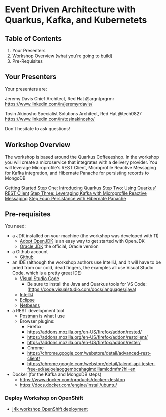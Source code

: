 # Event Driven Architecture with Quarkus, Kafka, and Kubernetets

## Table of Contents

1. Your Presenters
1. Workshop Overview (what you're going to build)
1. Pre-Requisites

## Your Presenters

Your presenters are:

Jeremy Davis
Chief Architect, Red Hat
@argntprgrmr
https://www.linkedin.com/in/jeremyrdavis/

Tosin Akinosho
Specialist Solutions Architect, Red Hat
@tech0827
https://www.linkedin.com/in/tosinakinosho/

Don't hesitate to ask questions!

## Workshop Overview

The workshop is based around the Quarkus Coffeeeshop.  In the workshop you will create a microservice that integrates with a delivery provider.  You will leverage Microprofile's REST Client, Microprofile Reactive Messaging for Kafka integration, and Hibernate Panache for persisting records to MongoDB

[Getting Started](workshop-quickstart.md)
[Step One: Introducing Quarkus](WORKSHOP-LOCAL-01-GETTING_STARTED.md)
[Step Two: Using Quarkus' REST Client](WORKSHOP-LOCAL-02-REST.md)
[Step Three: Leveraging Kafka with Microprofile Reactive Messaging](WORKSHOP-LOCAL-03-KAFKA.md)
[Step Four: Persistance with Hibernate Panache](WORKSHOP-LOCAL-04-MONGODB.md)
 
## Pre-requisites

You need:
* a JDK installed on your machine (the workshop was developed with 11)
    * [Adopt OpenJDK](https://adoptopenjdk.net/) is an easy way to get started with OpenJDK
    * [Oracle JDK](https://www.oracle.com/java/technologies/javase-downloads.html) the official, Oracle version
* a Github account
    * [Github](https://github.com/)
* an IDE (although the workshop authors use IntelliJ, and it will have to be pried from our cold, dead fingers, the examples all use Visual Studio Code, which is a pretty great IDE)
    * [Visual Studio Code](https://code.visualstudio.com/)
        * Be sure to install the Java and Quarkus tools for VS Code: (https://code.visualstudio.com/docs/languages/java)
    * [IntelliJ](https://www.jetbrains.com/idea/)
    * [Eclipse](https://www.eclipse.org/)
    * [Netbeans](https://netbeans.org/)
* a REST development tool
    * [Postman](https://www.postman.com/) is what I use
    * Browser plugins:
        * Firefox 
	    * https://addons.mozilla.org/en-US/firefox/addon/rested/
	    * https://addons.mozilla.org/en-US/firefox/addon/restclient/
	    * https://addons.mozilla.org/en-US/firefox/addon/rester/
        * Chrome
	    * https://chrome.google.com/webstore/detail/advanced-rest-client/
	    * https://chrome.google.com/webstore/detail/talend-api-tester-free-ed/aejoelaoggembcahagimdiliamlcdmfm?hl=en
* Docker (for the Kafka and MongoDB steps)
    * https://www.docker.com/products/docker-desktop
    * https://docs.docker.com/engine/install/ubuntu/

### Deploy Workshop on OpenShift
* [j4k workshop OpenShift deployment](workshop-quickstart.md)